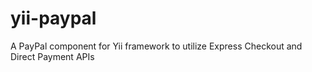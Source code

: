 yii-paypal
==========

A PayPal component for Yii framework to utilize Express Checkout and Direct Payment APIs